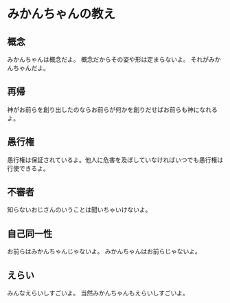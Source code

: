 # みかんちゃんの教え

## 概念

みかんちゃんは概念だよ。
概念だからその姿や形は定まらないよ。
それがみかんちゃんだよ。

## 再帰

神がお前らを創り出したのならお前らが何かを創りだせばお前らも神になれるよ。

## 愚行権

愚行権は保証されているよ。他人に危害を及ぼしていなければいつでも愚行権は行使できるよ。

## 不審者

知らないおじさんのいうことは聞いちゃいけないよ。

## 自己同一性

お前らはみかんちゃんじゃないよ。
みかんちゃんはお前らじゃないよ。

## えらい

みんなえらいしすごいよ。
当然みかんちゃんもえらいしすごいよ。
